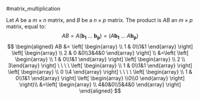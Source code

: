 #matrix_multiplication 

Let $A$ be a $m \times n$ matrix, and $B$ be a $n \times p$ matrix. The product is $AB$ an $m \times p$ matrix, equal to:
$$AB=A\left( \mathbf{b_1} \  \dots \ \mathbf{b_p} \right) = \left( A\mathbf{b_1} \ \dots \ A\mathbf{b_p}  \right) $$
$$
\begin{aligned}
AB &= \left[ \begin{array}  \\ 1 & 0\\1&1 \end{array} \right] \left[ \begin{array}  \\ 2 & 0 &0\\3&4&0 \end{array} \right] \\
&=\left( \left[ \begin{array}  \\ 1 & 0\\1&1 \end{array} \right] \left[ \begin{array}  \\ 2 \\ 3\end{array} \right] \ \ \ \ \left[ \begin{array}  \\ 1 & 0\\1&1 \end{array} \right] \left[ \begin{array} \\ 0 \\4 \end{array} \right] \ \ \ \  \left[ \begin{array}  \\ 1 & 0\\1&1 \end{array} \right] \left[ \begin{array} \\0\\0 \end{array} \right] \right)\\
&=\left[ \begin{array} \\ 4&0&0\\5&4&0 \end{array} \right]
\end{aligned}
$$


